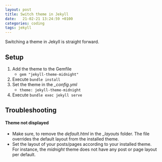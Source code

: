 ```yaml
---
layout: post 
title: Switch theme in Jekyll 
date:   21-02-21 13:24:59 +0100 
categories: coding 
tags: jekyll
---
```


Switching a theme in Jekyll is straight forward.

## Setup

1. Add the theme to the Gemfile
    * `gem "jekyll-theme-midnight"`
2. Execute `bundle install`
3. Set the theme in the *_config.yml*
    * `theme: jekyll-theme-midnight`
4. Execute `bundle exec jekyll serve`

## Troubleshooting

#### Theme not displayed

* Make sure, to remove the *default.html* in the *_layouts* folder. The file overrides the default layout from the
  installed theme.
* Set the layout of your posts/pages according to your installed theme. For instance, the *midnight* theme does not have
  any post or page layout per default. 
